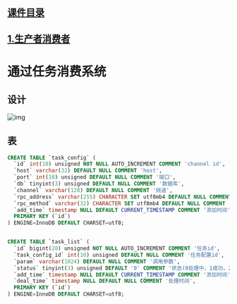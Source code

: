 
## [课件目录](https://github.com/jhq0113/yafr/blob/master/docs/index.md)

## [1.生产者消费者](https://github.com/jhq0113/yafr/blob/master/docs/task/1.生产者消费者.md)

# 通过任务消费系统

## 设计

![img](https://github.com/jhq0113/yafr/blob/master/docs/通用任务消费系统设计.png)

## 表

```sql
CREATE TABLE `task_config` (
  `id` int(10) unsigned NOT NULL AUTO_INCREMENT COMMENT 'channel id',
  `host` varchar(32) DEFAULT NULL COMMENT 'host',
  `port` int(10) unsigned DEFAULT NULL COMMENT '端口',
  `db` tinyint(3) unsigned DEFAULT NULL COMMENT '数据库',
  `channel` varchar(128) DEFAULT NULL COMMENT '频道',
  `rpc_address` varchar(255) CHARACTER SET utf8mb4 DEFAULT NULL COMMENT 'rpc服务地址',
  `rpc_method` varchar(32) CHARACTER SET utf8mb4 DEFAULT NULL COMMENT 'rpc服务方法',
  `add_time` timestamp NULL DEFAULT CURRENT_TIMESTAMP COMMENT '添加时间',
  PRIMARY KEY (`id`)
) ENGINE=InnoDB DEFAULT CHARSET=utf8;


CREATE TABLE `task_list` (
  `id` bigint(20) unsigned NOT NULL AUTO_INCREMENT COMMENT '任务id',
  `task_config_id` int(10) unsigned DEFAULT NULL COMMENT '任务配置id',
  `param` varchar(1024) DEFAULT NULL COMMENT '调用参数',
  `status` tinyint(3) unsigned DEFAULT '0' COMMENT '状态(0处理中，1成功，2失败)',
  `add_time` timestamp NULL DEFAULT CURRENT_TIMESTAMP COMMENT '添加时间',
  `deal_time` timestamp NULL DEFAULT NULL COMMENT '处理时间',
  PRIMARY KEY (`id`)
) ENGINE=InnoDB DEFAULT CHARSET=utf8;
```